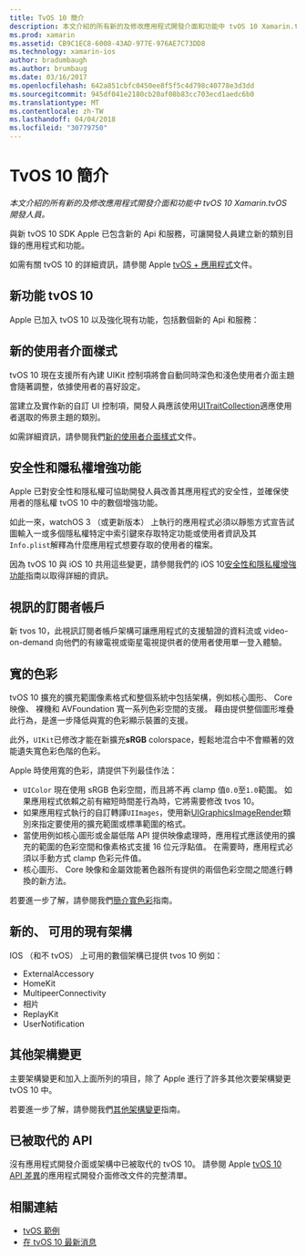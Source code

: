 ```yaml
---
title: TvOS 10 簡介
description: 本文介紹的所有新的及修改應用程式開發介面和功能中 tvOS 10 Xamarin.tvOS 開發人員。
ms.prod: xamarin
ms.assetid: CB9C1EC8-6008-43AD-977E-976AE7C73DD8
ms.technology: xamarin-ios
author: bradumbaugh
ms.author: brumbaug
ms.date: 03/16/2017
ms.openlocfilehash: 642a851cbfc0450ee8f5f5c4d798c40778e3d3dd
ms.sourcegitcommit: 945df041e2180cb20af08b83cc703ecd1aedc6b0
ms.translationtype: MT
ms.contentlocale: zh-TW
ms.lasthandoff: 04/04/2018
ms.locfileid: "30779750"
---
```

# <a name="introduction-to-tvos-10"></a>TvOS 10 簡介

_本文介紹的所有新的及修改應用程式開發介面和功能中 tvOS 10 Xamarin.tvOS 開發人員。_

與新 tvOS 10 SDK Apple 已包含新的 Api 和服務，可讓開發人員建立新的類別目錄的應用程式和功能。 

如需有關 tvOS 10 的詳細資訊，請參閱 Apple [tvOS + 應用程式](https://developer.apple.com/tvos/)文件。

## <a name="whats-new-in-tvos-10"></a>新功能 tvOS 10

Apple 已加入 tvOS 10 以及強化現有功能，包括數個新的 Api 和服務：

## <a name="new-user-interface-styles"></a>新的使用者介面樣式

tvOS 10 現在支援所有內建 UIKit 控制項將會自動同時深色和淺色使用者介面主題會隨著調整，依據使用者的喜好設定。

當建立及實作新的自訂 UI 控制項，開發人員應該使用[UITraitCollection](https://developer.apple.com/reference/uikit/uitraitcollection)適應使用者選取的佈景主題的類別。

如需詳細資訊，請參閱我們[新的使用者介面樣式](~/ios/tvos/platform/user-interface-styles.md)文件。

## <a name="security-and-privacy-enhancements"></a>安全性和隱私權增強功能

Apple 已對安全性和隱私權可協助開發人員改善其應用程式的安全性，並確保使用者的隱私權 tvOS 10 中的數個增強功能。

如此一來，watchOS 3 （或更新版本） 上執行的應用程式必須以靜態方式宣告試圖輸入一或多個隱私權特定中索引鍵來存取特定功能或使用者資訊及其`Info.plist`解釋為什麼應用程式想要存取的使用者的檔案。

因為 tvOS 10 與 iOS 10 共用這些變更，請參閱我們的 iOS 10[安全性和隱私權增強功能](~/ios/app-fundamentals/security-privacy.md)指南以取得詳細的資訊。

## <a name="video-subscriber-account"></a>視訊的訂閱者帳戶

新 tvos 10，此視訊訂閱者帳戶架構可讓應用程式的支援驗證的資料流或 video-on-demand 向他們的有線電視或衛星電視提供者的使用者使用單一登入體驗。

<!--To find out more, please see our [Video Subscriber Account](~/ios/platform-features/introduction-to-ios10/video-subscriber-account/) guide.-->

## <a name="wide-color"></a>寬的色彩

tvOS 10 擴充的擴充範圍像素格式和整個系統中包括架構，例如核心圖形、 Core 映像、 裸機和 AVFoundation 寬一系列色彩空間的支援。 藉由提供整個圖形堆疊此行為，是進一步降低與寬的色彩顯示裝置的支援。

此外，`UIKit`已修改才能在新擴充**sRGB** colorspace，輕鬆地混合中不會顯著的效能遺失寬色彩色階的色彩。

Apple 時使用寬的色彩，請提供下列最佳作法：

 - `UIColor` 現在使用 sRGB 色彩空間，而且將不再 clamp 值`0.0`至`1.0`範圍。 如果應用程式依賴之前有縮短時間差行為時，它將需要修改 tvos 10。
 - 如果應用程式執行的自訂轉譯`UIImages`，使用新[UIGraphicsImageRender](https://developer.apple.com/reference/uikit/uigraphicsimagerenderer)類別來指定要使用的擴充範圍或標準範圍的格式。
 - 當使用例如核心圖形或金屬低階 API 提供映像處理時，應用程式應該使用的擴充的範圍的色彩空間和像素格式支援 16 位元浮點值。 在需要時，應用程式必須以手動方式 clamp 色彩元件值。
 - 核心圖形、 Core 映像和金屬效能著色器所有提供的兩個色彩空間之間進行轉換的新方法。

若要進一步了解，請參閱我們[簡介寬色彩](~/ios/platform/wide-color.md)指南。

## <a name="newly-available-existing-frameworks"></a>新的、 可用的現有架構

IOS （和不 tvOS） 上可用的數個架構已提供 tvos 10 例如：

 - ExternalAccessory
 - HomeKit
 - MultipeerConnectivity
 - 相片
 - ReplayKit
 - UserNotification

## <a name="additional-framework-changes"></a>其他架構變更

主要架構變更和加入上面所列的項目，除了 Apple 進行了許多其他次要架構變更 tvOS 10 中。

若要進一步了解，請參閱我們[其他架構變更](~/ios/tvos/platform/introduction-to-tvos10/additional-framework-changes.md)指南。

## <a name="deprecated-apis"></a>已被取代的 API

沒有應用程式開發介面或架構中已被取代的 tvOS 10。 請參閱 Apple [tvOS 10 API 差異](https://developer.apple.com/library/prerelease/content/releasenotes/General/tvOS10APIDiffs/index.html)的應用程式開發介面修改文件的完整清單。



## <a name="related-links"></a>相關連結

- [tvOS 範例](https://developer.xamarin.com/samples/tvos/all/)
- [在 tvOS 10 最新消息](https://developer.apple.com/library/prerelease/content/releasenotes/General/WhatsNewinTVOS/Articles/tvOS10.html#//apple_ref/doc/uid/TP40017259-SW1)
